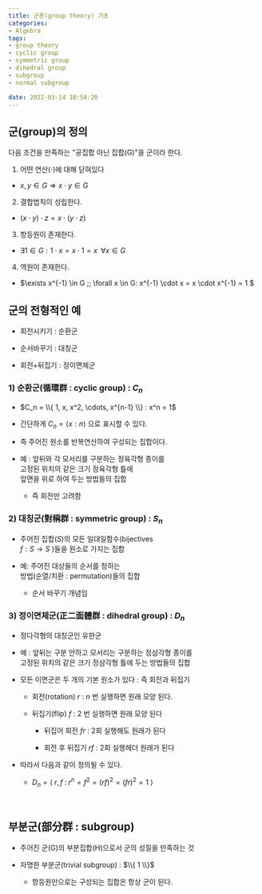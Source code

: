 ```yaml
---
title: 군론(group theory) 기초
categories: 
- Algebra
tags:
- group theory
- cyclic group
- symmetric group
- dihedral group
- subgroup
- normal subgroup

date: 2022-03-14 10:54:20
---
```


## 군(group)의 정의

다음 조건을 만족하는 "공집합 아닌 집합(G)"을 군이라 한다.

1) 어떤 연산($\cdot$)에 대해 닫혀있다

- $x, y \in G \Rightarrow x \cdot y \in G$

2) 결합법칙이 성립한다.

- $(x \cdot y) \cdot z = x \cdot (y \cdot z)$

3) 항등원이 존재한다.

- $\exists 1 \in G : 1 \cdot x = x \cdot 1 = x \;\; \forall x \in G$

4) 역원이 존재한다.

- $\exists x^{-1} \in G \;\; \forall x \in G: x^{-1} \cdot x = x \cdot x^{-1} = 1 $

## 군의 전형적인 예

- 회전시키기 : 순환군

- 순서바꾸기 : 대칭군

- 회전+뒤집기 : 정이면체군

### 1) 순환군(循環群 : cyclic group) : $C_n$

- $C_n = \\{ 1, x, x^2, \cdots, x^{n-1} \\} : x^n = 1$

- 간단하게 $C_n = ⟨ x : n ⟩$ 으로 표시할 수 있다.

- 즉 주어진 원소를 반복연산하여 구성되는 집합이다.

- 예 : 앞뒤와 각 모서리를 구분하는 정육각형 종이를 <br>
 고정된 위치의 같은 크기 정육각형 틀에 <br> 
 앞면을 위로 하여 두는 방법들의 집합

    - 즉 회전만 고려함

### 2) 대칭군(對稱群 : symmetric group) : $S_n$

- 주어진 집합($S$)의 모든 일대일함수(bijectives <br>
 $f:S\rightarrow S$ )들을 원소로 가지는 집합

- 예: 주어진 대상들의 순서를 정하는 <br>
 방법(순열/치환 : permutation)들의 집합

    - 순서 바꾸기 개념임

### 3) 정이면체군(正二面體群 : dihedral group) : $D_n$

- 정다각형의 대칭군인 유한군

- 예 : 앞뒤는 구분 안하고 모서리는 구분하는 정삼각형 종이를 <br>
 고정된 위치의 같은 크기 정삼각형 틀에 두는 방법들의 집합

- 모든 이면군은 두 개의 기본 원소가 있다 : 즉 회전과 뒤집기

    - 회전(rotation) $r$ : $n$ 번 실행하면 원래 모양 된다.

    - 뒤집기(flip) $f$ : 2 번 실행하면 원래 모양 된다        

        - 뒤집어 회전 $fr$ : 2회 실행해도 원래가 된다

        - 회전 후 뒤집기 $rf$ : 2회 실행헤더 원래가 된다

- 따라서 다음과 같이 정의될 수 있다.

    - $D_n = ⟨ \; r,f \;:\; r^n = f^2 = (rf)^2 = (fr)^2 = 1 \; ⟩$

<br>

## 부분군(部分群 : subgroup)

- 주어진 군(G)의 부분집합(H)으로서 군의 성질을 만족하는 것

- 자명한 부분군(trivial subgroup) : $\\{ 1 \\}$

    - 항등원만으로는 구성되는 집합은 항상 군이 된다.

<br>